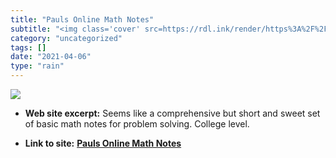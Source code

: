 ```yaml
---
title: "Pauls Online Math Notes"
subtitle: "<img class='cover' src=https://rdl.ink/render/https%3A%2F%2Ftutorial.math.lamar.edu>"
category: "uncategorized"
tags: []
date: "2021-04-06"
type: "rain"
---
```

<img class="cover" src=https://rdl.ink/render/https%3A%2F%2Ftutorial.math.lamar.edu>



* **Web site excerpt:** Seems like a comprehensive but short and sweet set of basic math notes for problem solving. College level.

* **Link to site:** **[Pauls Online Math Notes](https://tutorial.math.lamar.edu)**